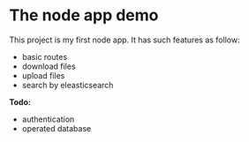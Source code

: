 
# The node app demo

This project is my first node app. It has such features as follow:

- basic routes
- download files
- upload files
- search by eleasticsearch

**Todo:**
- authentication
- operated database
